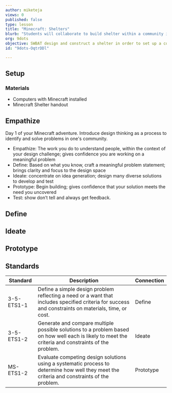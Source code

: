 ```yaml
---
author: miketeja
views: 0
published: false
type: lesson
title: "Minecraft: Shelters"
blurb: "Students will collaborate to build shelter within a community in #Minecraft #NGSS-3-5-ETS1-1 #NGSS-3-5-ETS1-2 #NGSS-MS-ETS1-2"
org: 9dots
objective: SWBAT design and construct a shelter in order to set up a community in Minecraft
id: "9dots-OqtrDDl"

---
```


## Setup

### Materials

- Computers with Minecraft installed
- Minecraft Shelter handout

## Empathize
Day 1 of your Minecraft adventure. Introduce design thinking as a process to identify and solve problems in one's community. 

- Empathize: The work you do to understand people, within the context of your design challenge; gives confidence you are working on a meaningful problem
- Define: Based on what you know, craft a meaningful problem 
statement; brings clarity and focus to the design space
- Ideate: concentrate on idea generation; design many diverse solutions to develop and test
- Prototype: Begin building; gives confidence that your solution meets the need you uncovered
- Test: show don’t tell and always get feedback.

## Define


## Ideate


## Prototype

## Standards

Standard | Description | Connection
--- | --- | ---
3-5-ETS1-1 | Define a simple design problem reflecting a need or a want that includes specified criteria for success and constraints on materials, time, or cost. | Define
3-5-ETS1-2 | Generate and compare multiple possible solutions to a problem based on how well each is likely to meet the criteria and constraints of the problem. | Ideate
MS-ETS1-2 | Evaluate competing design solutions using a systematic process to determine how well they meet the criteria and constraints of the problem. | Prototype
